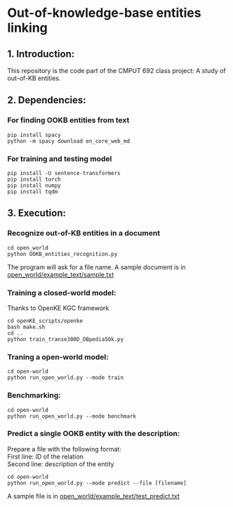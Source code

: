 # Out-of-knowledge-base entities linking

## 1. Introduction:
This repository is the code part of the CMPUT 692 class project: A study of out-of-KB entities.

## 2. Dependencies:

### For finding OOKB entities from text

```
pip install spacy
python -m spacy download en_core_web_md
```

### For training and testing model

```
pip install -U sentence-transformers
pip install torch
pip install numpy
pip install tqdm
```

## 3. Execution:

### Recognize out-of-KB entities in a document
```
cd open_world
python OOKB_entities_recognition.py
```
The program will ask for a file name. A sample document is in [open_world/example_text/sample.txt](open_world/example_text/sample.txt)

### Training a closed-world model:
Thanks to OpenKE KGC framework
```
cd openKE_scripts/openke
bash make.sh
cd ..
python train_transe300D_DBpedia50k.py
```

### Traning a open-world model:
```
cd open-world
python run_open_world.py --mode train
```

### Benchmarking:
```
cd open-world
python run_open_world.py --mode benchmark
```

### Predict a single OOKB entity with the description:
Prepare a file with the following format:  
First line: ID of the relation  
Second line: description of the entity

```
cd open-world
python run_open_world.py --mode predict --file [filename]
```
A sample file is in [open_world/example_text/test_predict.txt](open_world/example_text/test_predict.txt)
